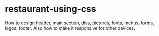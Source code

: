 # restaurant-using-css
How to design header, main section, divs, pictures, fonts, menus, forms, logos, footer. Also how to make it responsive for other devices.
